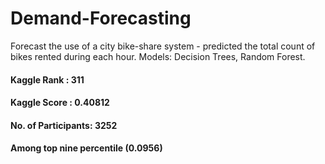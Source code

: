 # Demand-Forecasting
Forecast the use of a city bike-share system - predicted the total count of bikes rented during each hour. Models: Decision Trees, Random Forest.

#### Kaggle Rank        : 311
#### Kaggle Score       : 0.40812
#### No. of Participants: 3252
#### Among top nine percentile (0.0956)
